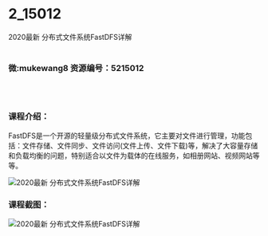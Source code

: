 # 2_15012
2020最新 分布式文件系统FastDFS详解
<br/></br>
<h3>微:mukewang8 资源编号：5215012</h3>
<br/></br>
<h3>课程介绍：</h3>
<p><a title="查看与 FastDFS 相关的文章" target="_blank">FastDFS</a>是一个开源的轻量级分布式文件系统，它主要对文件进行管理，功能包括：文件存储、文件同步、文件访问(文件上传、文件下载)等，解决了大容量存储和负载均衡的问题，特别适合以文件为载体的在线服务，如相册网站、视频网站等等。</p>
<p><img src="https://www.ko996.com/wp-content/uploads/img/2020/08/2-63-300x190.png" alt="2020最新 分布式文件系统FastDFS详解"></p>
<div class="info-desc">
<h3>课程截图：</h3>
<p><img src="https://www.ko996.com/wp-content/uploads/img/2020/08/1-67.png" alt="2020最新 分布式文件系统FastDFS详解"></p>


			
</div>
